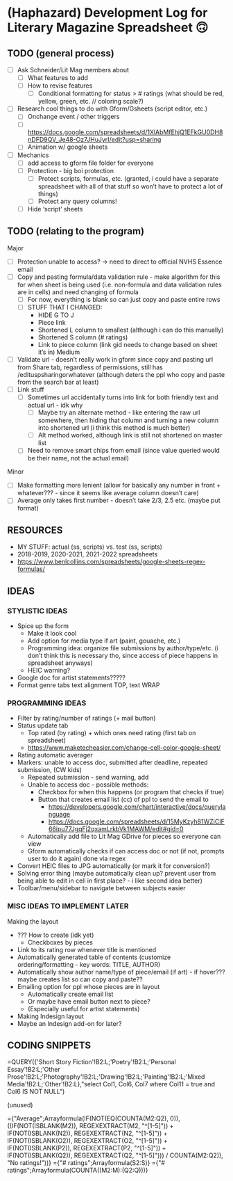 # (Haphazard) Development Log for Literary Magazine Spreadsheet 🙃
## TODO (general process)
- [ ] Ask Schneider/Lit Mag members about
  - [ ] What features to add
  - [ ] How to revise features
    - [ ] Conditional formatting for status > # ratings (what should be red, yellow, green, etc. // coloring scale?)
- [ ] Research cool things to do with Gform/Gsheets (script editor, etc.)
  - [ ] Onchange event / other triggers
  - [ ] https://docs.google.com/spreadsheets/d/1XlAbMfEhjQ1EFkGU0DH8nDFD9QV_Je48-Oz7JHuJyrI/edit?usp=sharing 
  - [ ] Animation w/ google sheets
- [ ] Mechanics
  - [ ] add access to gform file folder for everyone
  - [ ] Protection - big boi protection
    - [ ] Protect scripts, formulas, etc. (granted, i could have a separate spreadsheet with all of that stuff so won’t have to protect a lot of things)
    - [ ] Protect any query columns!
  - [ ] Hide ‘script’ sheets
## TODO (relating to the program)
Major
- [ ] Protection unable to access? -> need to direct to official NVHS Essence email
- [ ] Copy and pasting formula/data validation rule - make algorithm for this for when sheet is being used (i.e. non-formula and data validation rules are in cells) and need changing of formula
  - [ ] For now, everything is blank so can just copy and paste entire rows
  - [ ] STUFF THAT I CHANGED:
    * HIDE G TO J
    * Piece link
    * Shortened L column to smallest (although i can do this manually)
    * Shortened S column (# ratings)
    * Link to piece column (link gid needs to change based on sheet it’s in)
Medium
- [ ] Validate url - doesn’t really work in gform since copy and pasting url from Share tab, regardless of permissions, still has /edituspsharingorwhatever (although deters the ppl who copy and paste from the search bar at least)
- [ ] Link stuff
  - [ ] Sometimes url accidentally turns into link for both friendly text and actual url - idk why
    - [ ] Maybe try an alternate method - like entering the raw url somewhere, then hiding that column and turning a new column into shortened url (i think this method is much better)
    - [ ] Alt method worked, although link is still not shortened on master list
  - [ ] Need to remove smart chips from email (since value queried would be their name, not the actual email)

Minor
- [ ] Make formatting more lenient (allow for basically any number in front + whatever??? - since it seems like average column doesn’t care)
- [ ] Average only takes first number - doesn’t take 2/3, 2.5 etc. (maybe put format)

## RESOURCES
* MY STUFF: actual (ss, scripts) vs. test (ss, scripts)
* 2018-2019, 2020-2021, 2021-2022 spreadsheets
* https://www.benlcollins.com/spreadsheets/google-sheets-regex-formulas/ 

## IDEAS
### STYLISTIC IDEAS
* Spice up the form
  * Make it look cool
  * Add option for media type if art (paint, gouache, etc.)
  * Programming idea: organize file submissions by author/type/etc. (i don’t think this is necessary tho, since access of piece happens in spreadsheet anyways)
  * HEIC warning?
* Google doc for artist statements?????
* Format genre tabs text alignment TOP, text WRAP

### PROGRAMMING IDEAS
* Filter by rating/number of ratings (+ mail button)
* Status update tab
  * Top rated (by rating) + which ones need rating (first tab on spreadsheet)
  * https://www.maketecheasier.com/change-cell-color-google-sheet/ 
* Rating automatic averager
* Markers: unable to access doc, submitted after deadline, repeated submission, (CW kids)
  * Repeated submission - send warning, add 
  * Unable to access doc - possible methods:
    * Checkbox for when this happens (or program that checks if true)
    * Button that creates email list (cc) of ppl to send the email to
      * https://developers.google.com/chart/interactive/docs/querylanguage 
      * https://docs.google.com/spreadsheets/d/15MyKzyh81WZiCIF66ipu77JgqFj2qxamLrkbVk1MAWM/edit#gid=0 
  * Automatically add file to Lit Mag GDrive for pieces so everyone can view
  * Gform automatically checks if can access doc or not (if not, prompts user to do it again) done via regex
* Convert HEIC files to JPG automatically (or mark it for conversion?)
* Solving error thing (maybe automatically clean up? prevent user from being able to edit in cell in first place? - i like second idea better)
* Toolbar/menu/sidebar to navigate between subjects easier

### MISC IDEAS TO IMPLEMENT LATER
Making the layout
* ??? How to create (idk yet)
  * Checkboxes by pieces
* Link to its rating row whenever title is mentioned
* Automatically generated table of contents (customize ordering/formatting - key words: TITLE, AUTHOR)
* Automatically show author name/type of piece/email (if art) - if hover??? maybe creates list so can copy and paste??
* Emailing option for ppl whose pieces are in layout
  * Automatically create email list
  * Or maybe have email button next to piece?
  * (Especially useful for artist statements)
* Making Indesign layout
* Maybe an Indesign add-on for later?

## CODING SNIPPETS

=QUERY({'Short Story Fiction'!B2:L;'Poetry'!B2:L;'Personal Essay'!B2:L;'Other Prose'!B2:L;'Photography'!B2:L;'Drawing'!B2:L;'Painting'!B2:L;'Mixed Media'!B2:L;'Other'!B2:L},"select Col1, Col6, Col7 where Col11 = true and Col6 IS NOT NULL")

(unused)

={"Average";Arrayformula(IF(NOT(EQ(COUNTA(M2:Q2), 0)),((IF(NOT(ISBLANK(M2)), REGEXEXTRACT(M2, "^[1-5]")) + IF(NOT(ISBLANK(N2)), REGEXEXTRACT(N2, "^[1-5]")) + IF(NOT(ISBLANK(O2)), REGEXEXTRACT(O2, "^[1-5]")) + IF(NOT(ISBLANK(P2)), REGEXEXTRACT(P2, "^[1-5]")) + IF(NOT(ISBLANK(Q2)), REGEXEXTRACT(Q2, "^[1-5]"))) / COUNTA(M2:Q2)), "No ratings!"))}
={"# ratings";Arrayformula(S2:S)}
={"# ratings";Arrayformula(COUNTA((M2:M):(Q2:Q)))}
